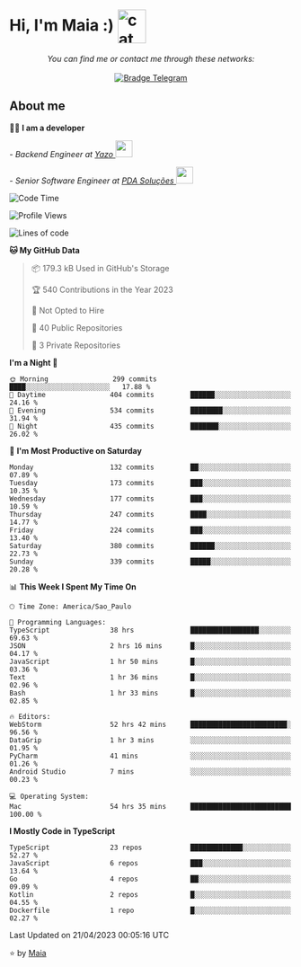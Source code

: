 <h1 align="left">Hi, I'm Maia :) 
<img src="https://emojis.slackmojis.com/emojis/images/1643509834/36299/black-cat.gif?1643509834" width="50" height="60" align="center"  alt="cat"/>
</h1>

<p align="center">
    <i>You can find me or contact me through these networks:</i>
    <br/><br/>
    <a href="https://t.me/mrootx" target="_blank">
        <img src="https://img.shields.io/badge/-Telegram-2CA5E0?logo=telegram&style=flat&logoColor=white" alt="Bradge Telegram" />
    </a>
</p>

## About me

:technologist: <strong>I am a developer</strong> <br>

<p><em> - Backend Engineer at <a href="https://yazo.com.br/">Yazo
</a><img src="https://media.giphy.com/media/WUlplcMpOCEmTGBtBW/giphy.gif" width="30"> 
</em></p>

<p><em> - Senior Software Engineer at <a href="https://pdasolucoes.com.br">PDA Soluções
</a><img src="https://media.giphy.com/media/WUlplcMpOCEmTGBtBW/giphy.gif" width="30"> 
</em></p>

<!--START_SECTION:waka-->
![Code Time](http://img.shields.io/badge/Code%20Time-2%2C431%20hrs%2034%20mins-blue)

![Profile Views](http://img.shields.io/badge/Profile%20Views-5-blue)

![Lines of code](https://img.shields.io/badge/From%20Hello%20World%20I%27ve%20Written-393.4%20thousand%20lines%20of%20code-blue)

**🐱 My GitHub Data** 

> 📦 179.3 kB Used in GitHub's Storage 
 > 
> 🏆 540 Contributions in the Year 2023
 > 
> 🚫 Not Opted to Hire
 > 
> 📜 40 Public Repositories 
 > 
> 🔑 3 Private Repositories 
 > 
**I'm a Night 🦉** 

```text
🌞 Morning                299 commits         ████░░░░░░░░░░░░░░░░░░░░░   17.88 % 
🌆 Daytime                404 commits         ██████░░░░░░░░░░░░░░░░░░░   24.16 % 
🌃 Evening                534 commits         ████████░░░░░░░░░░░░░░░░░   31.94 % 
🌙 Night                  435 commits         ███████░░░░░░░░░░░░░░░░░░   26.02 % 
```
📅 **I'm Most Productive on Saturday** 

```text
Monday                   132 commits         ██░░░░░░░░░░░░░░░░░░░░░░░   07.89 % 
Tuesday                  173 commits         ███░░░░░░░░░░░░░░░░░░░░░░   10.35 % 
Wednesday                177 commits         ███░░░░░░░░░░░░░░░░░░░░░░   10.59 % 
Thursday                 247 commits         ████░░░░░░░░░░░░░░░░░░░░░   14.77 % 
Friday                   224 commits         ███░░░░░░░░░░░░░░░░░░░░░░   13.40 % 
Saturday                 380 commits         ██████░░░░░░░░░░░░░░░░░░░   22.73 % 
Sunday                   339 commits         █████░░░░░░░░░░░░░░░░░░░░   20.28 % 
```


📊 **This Week I Spent My Time On** 

```text
🕑︎ Time Zone: America/Sao_Paulo

💬 Programming Languages: 
TypeScript               38 hrs              █████████████████░░░░░░░░   69.63 % 
JSON                     2 hrs 16 mins       █░░░░░░░░░░░░░░░░░░░░░░░░   04.17 % 
JavaScript               1 hr 50 mins        █░░░░░░░░░░░░░░░░░░░░░░░░   03.36 % 
Text                     1 hr 36 mins        █░░░░░░░░░░░░░░░░░░░░░░░░   02.96 % 
Bash                     1 hr 33 mins        █░░░░░░░░░░░░░░░░░░░░░░░░   02.85 % 

🔥 Editors: 
WebStorm                 52 hrs 42 mins      ████████████████████████░   96.56 % 
DataGrip                 1 hr 3 mins         ░░░░░░░░░░░░░░░░░░░░░░░░░   01.95 % 
PyCharm                  41 mins             ░░░░░░░░░░░░░░░░░░░░░░░░░   01.26 % 
Android Studio           7 mins              ░░░░░░░░░░░░░░░░░░░░░░░░░   00.23 % 

💻 Operating System: 
Mac                      54 hrs 35 mins      █████████████████████████   100.00 % 
```

**I Mostly Code in TypeScript** 

```text
TypeScript               23 repos            █████████████░░░░░░░░░░░░   52.27 % 
JavaScript               6 repos             ███░░░░░░░░░░░░░░░░░░░░░░   13.64 % 
Go                       4 repos             ██░░░░░░░░░░░░░░░░░░░░░░░   09.09 % 
Kotlin                   2 repos             █░░░░░░░░░░░░░░░░░░░░░░░░   04.55 % 
Dockerfile               1 repo              █░░░░░░░░░░░░░░░░░░░░░░░░   02.27 % 
```




 Last Updated on 21/04/2023 00:05:16 UTC
<!--END_SECTION:waka-->

⭐️ by [Maia](https://github.com/gabrielmaialva33/)


